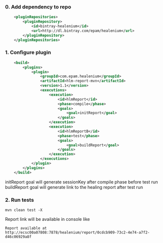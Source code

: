 ### 0. Add dependency to repo
```xml
    <pluginRepositories>
        <pluginRepository>
            <id>bintray-healenium</id>
            <url>http://dl.bintray.com/epam/healenium</url>
        </pluginRepository>
    </pluginRepositories>
```

### 1. Configure plugin 
```xml
    <build>
        <plugins>
            <plugin>
                <groupId>com.epam.healenium</groupId>
                <artifactId>hlm-report-mvn</artifactId>
                <version>1.1</version>
                <executions>
                    <execution>
                        <id>hlmReport</id>
                        <phase>compile</phase>
                        <goals>
                            <goal>initReport</goal>
                        </goals>
                    </execution>
                    <execution>
                        <id>hlmReportB</id>
                        <phase>test</phase>
                        <goals>
                            <goal>buildReport</goal>
                        </goals>
                    </execution>
                </executions>
            </plugin>
        </plugins>
    </build>
```

initReport goal will generate sessionKey after compile phase before test run
buildReport goal will generate link to the healing report after test run

### 2. Run tests 
```
mvn clean test -X
```

Report link will be available in console like
```
Report available at http://ecsc00a07808:7878/healenium/report/0cdcb909-73c2-4e74-a7f2-d46c06929a8f
```
